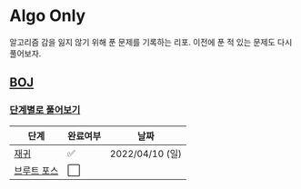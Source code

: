 # Algo Only

알고리즘 감을 잃지 않기 위해 푼 문제를 기록하는 리포. 이전에 푼 적 있는 문제도 다시 풀어보자.

## [BOJ](https://www.acmicpc.net/)

### [단계별로 풀어보기](https://www.acmicpc.net/step)

| 단계                                    | 완료여부 | 날짜 |
| --------------------------------------- | -------- | ---- |
| [재귀](https://www.acmicpc.net/step/19)  | :white_check_mark: | 2022/04/10 (일) |
| [브루트 포스](https://www.acmicpc.net/step/22) | :white_large_square: |  |


